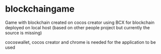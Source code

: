 # blockchaingame

Game with blockchain created on cocos creator using BCX for blockchain deployed on local host (based on other people project but currently the source is missing)

cocoswallet, cocos creator and chrome is needed for the application to be used
